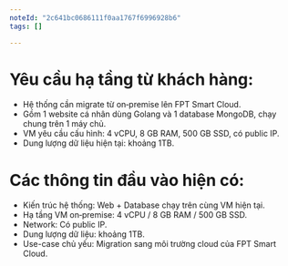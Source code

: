 ```yaml
---
noteId: "2c641bc0686111f0aa1767f6996928b6"
tags: []

---
```


# Yêu cầu hạ tầng từ khách hàng:
- Hệ thống cần migrate từ on‑premise lên FPT Smart Cloud.
- Gồm 1 website cá nhân dùng Golang và 1 database MongoDB, chạy chung trên 1 máy chủ.
- VM yêu cầu cấu hình: 4 vCPU, 8 GB RAM, 500 GB SSD, có public IP.
- Dung lượng dữ liệu hiện tại: khoảng 1TB. 

# Các thông tin đầu vào hiện có:
- Kiến trúc hệ thống: Web + Database chạy trên cùng VM hiện tại.
- Hạ tầng VM on‑premise: 4 vCPU / 8 GB RAM / 500 GB SSD.
- Network: Có public IP.
- Dung lượng dữ liệu: khoảng 1TB. 
- Use-case chủ yếu: Migration sang môi trường cloud của FPT Smart Cloud.